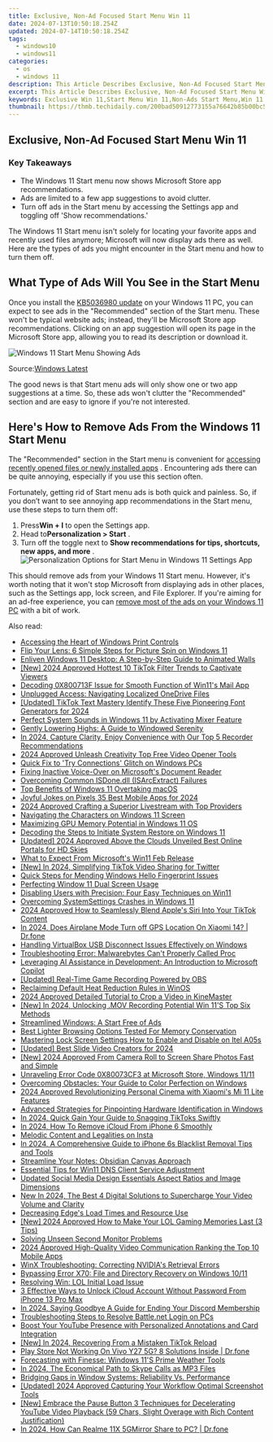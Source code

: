 ```yaml
---
title: Exclusive, Non-Ad Focused Start Menu Win 11
date: 2024-07-13T10:50:18.254Z
updated: 2024-07-14T10:50:18.254Z
tags:
  - windows10
  - windows11
categories:
  - os
  - windows 11
description: This Article Describes Exclusive, Non-Ad Focused Start Menu Win 11
excerpt: This Article Describes Exclusive, Non-Ad Focused Start Menu Win 11
keywords: Exclusive Win 11,Start Menu Win 11,Non-Ads Start Menu,Win 11 Premium,Ad-Free Windows 11,Win 11 Free Build,No-Commercial Win 11
thumbnail: https://thmb.techidaily.com/200bad50912773155a76642b85b00bc52b52d7ab3430de1df3acbec7a4ce0fd7.jpg
---
```


## Exclusive, Non-Ad Focused Start Menu Win 11

### Key Takeaways

* The Windows 11 Start menu now shows Microsoft Store app recommendations.
* Ads are limited to a few app suggestions to avoid clutter.
* Turn off ads in the Start menu by accessing the Settings app and toggling off 'Show recommendations.'

 The Windows 11 Start menu isn't solely for locating your favorite apps and recently used files anymore; Microsoft will now display ads there as well. Here are the types of ads you might encounter in the Start menu and how to turn them off.

## What Type of Ads Will You See in the Start Menu

 Once you install the [KB5036980 update](https://support.microsoft.com/en-us/topic/april-23-2024-kb5036980-os-builds-22621-3527-and-22631-3527-preview-5a0d6c49-e42e-4eb4-8541-33a7139281ed) on your Windows 11 PC, you can expect to see ads in the "Recommended" section of the Start menu. These won't be typical website ads; instead, they'll be Microsoft Store app recommendations. Clicking on an app suggestion will open its page in the Microsoft Store app, allowing you to read its description or download it.

![Windows 11 Start Menu Showing Ads](https://static1.makeuseofimages.com/wordpress/wp-content/uploads/2024/05/windows-11-start-menu-showing-ads.jpg)

 Source:[Windows Latest](https://www.windowslatest.com/2024/04/24/windows-11-kb5036980-turns-on-start-menu-ads-direct-download-msu/)

 The good news is that Start menu ads will only show one or two app suggestions at a time. So, these ads won't clutter the "Recommended" section and are easy to ignore if you're not interested.

## Here's How to Remove Ads From the Windows 11 Start Menu

 The "Recommended" section in the Start menu is convenient for [accessing recently opened files or newly installed apps](https://www.makeuseof.com/windows-see-recently-opened-files/) . Encountering ads there can be quite annoying, especially if you use this section often.

 Fortunately, getting rid of Start menu ads is both quick and painless. So, if you don’t want to see annoying app recommendations in the Start menu, use these steps to turn them off:

1. Press**Win + I** to open the Settings app.
2. Head to**Personalization > Start** .
3. Turn off the toggle next to **Show recommendations for tips, shortcuts, new apps, and more** .  
![Personalization Options for Start Menu in Windows 11 Settings App](https://static1.makeuseofimages.com/wordpress/wp-content/uploads/2024/05/personalization-options-for-start-menu-in-windows-11-settings-app.jpg)

 This should remove ads from your Windows 11 Start menu. However, it's worth noting that it won't stop Microsoft from displaying ads in other places, such as the Settings app, lock screen, and File Explorer. If you're aiming for an ad-free experience, you can [remove most of the ads on your Windows 11 PC](http://www.makeuseof.com/windows-11-remove-ads/) with a bit of work.


<ins class="adsbygoogle"
     style="display:block"
     data-ad-format="autorelaxed"
     data-ad-client="ca-pub-7571918770474297"
     data-ad-slot="1223367746"></ins>



<ins class="adsbygoogle"
     style="display:block"
     data-ad-client="ca-pub-7571918770474297"
     data-ad-slot="8358498916"
     data-ad-format="auto"
     data-full-width-responsive="true"></ins>



<span class="atpl-alsoreadstyle">Also read:</span>
<div><ul>
<li><a href="https://win11.techidaily.com/accessing-the-heart-of-windows-print-controls/"><u>Accessing the Heart of Windows Print Controls</u></a></li>
<li><a href="https://win11.techidaily.com/flip-your-lens-6-simple-steps-for-picture-spin-on-windows-11/"><u>Flip Your Lens: 6 Simple Steps for Picture Spin on Windows 11</u></a></li>
<li><a href="https://win11.techidaily.com/enliven-windows-11-desktop-a-step-by-step-guide-to-animated-walls/"><u>Enliven Windows 11 Desktop: A Step-by-Step Guide to Animated Walls</u></a></li>
<li><a href="https://tiktok-video-recordings.techidaily.com/new-2024-approved-hottest-10-tiktok-filter-trends-to-captivate-viewers/"><u>[New] 2024 Approved  Hottest 10 TikTok Filter Trends to Captivate Viewers</u></a></li>
<li><a href="https://win11.techidaily.com/decoding-0x800713f-issue-for-smooth-function-of-win11s-mail-app/"><u>Decoding 0X800713F Issue for Smooth Function of Win11's Mail App</u></a></li>
<li><a href="https://win11.techidaily.com/unplugged-access-navigating-localized-onedrive-files/"><u>Unplugged Access: Navigating Localized OneDrive Files</u></a></li>
<li><a href="https://tiktok-video-recordings.techidaily.com/updated-tiktok-text-mastery-identify-these-five-pioneering-font-generators-for-2024/"><u>[Updated] TikTok Text Mastery  Identify These Five Pioneering Font Generators for 2024</u></a></li>
<li><a href="https://win11.techidaily.com/perfect-system-sounds-in-windows-11-by-activating-mixer-feature/"><u>Perfect System Sounds in Windows 11 by Activating Mixer Feature</u></a></li>
<li><a href="https://win11.techidaily.com/gently-lowering-highs-a-guide-to-windowed-serenity/"><u>Gently Lowering Highs: A Guide to Windowed Serenity</u></a></li>
<li><a href="https://screen-capture.techidaily.com/in-2024-capture-clarity-enjoy-convenience-with-our-top-5-recorder-recommendations/"><u>In 2024, Capture Clarity, Enjoy Convenience with Our Top 5 Recorder Recommendations</u></a></li>
<li><a href="https://youtube-help.techidaily.com/2024-approved-unleash-creativity-top-free-video-opener-tools/"><u>2024 Approved  Unleash Creativity  Top Free Video Opener Tools</u></a></li>
<li><a href="https://win11.techidaily.com/quick-fix-to-try-connections-glitch-on-windows-pcs/"><u>Quick Fix to 'Try Connections' Glitch on Windows PCs</u></a></li>
<li><a href="https://win11.techidaily.com/fixing-inactive-voice-over-on-microsofts-document-reader/"><u>Fixing Inactive Voice-Over on Microsoft's Document Reader</u></a></li>
<li><a href="https://win11.techidaily.com/overcoming-common-isdonedll-isarcextract-failures/"><u>Overcoming Common ISDone.dll (ISArcExtract) Failures</u></a></li>
<li><a href="https://win11.techidaily.com/top-benefits-of-windows-11-overtaking-macos/"><u>Top Benefits of Windows 11 Overtaking macOS</u></a></li>
<li><a href="https://extra-skills.techidaily.com/joyful-jokes-on-pixels-35-best-mobile-apps-for-2024/"><u>Joyful Jokes on Pixels  35 Best Mobile Apps for 2024</u></a></li>
<li><a href="https://fox-http.techidaily.com/2024-approved-crafting-a-superior-livestream-with-top-providers/"><u>2024 Approved  Crafting a Superior Livestream with Top Providers</u></a></li>
<li><a href="https://win11.techidaily.com/navigating-the-characters-on-windows-11-screen/"><u>Navigating the Characters on Windows 11 Screen</u></a></li>
<li><a href="https://win11.techidaily.com/maximizing-gpu-memory-potential-in-windows-11-os/"><u>Maximizing GPU Memory Potential in Windows 11 OS</u></a></li>
<li><a href="https://win11.techidaily.com/decoding-the-steps-to-initiate-system-restore-on-windows-11/"><u>Decoding the Steps to Initiate System Restore on Windows 11</u></a></li>
<li><a href="https://fox-direct.techidaily.com/updated-2024-approved-above-the-clouds-unveiled-best-online-portals-for-hd-skies/"><u>[Updated] 2024 Approved  Above the Clouds Unveiled  Best Online Portals for HD Skies</u></a></li>
<li><a href="https://win11.techidaily.com/what-to-expect-from-microsofts-win11-feb-release/"><u>What to Expect From Microsoft's Win11 Feb Release</u></a></li>
<li><a href="https://twitter-videos.techidaily.com/new-in-2024-simplifying-tiktok-video-sharing-for-twitter/"><u>[New] In 2024, Simplifying TikTok Video Sharing for Twitter</u></a></li>
<li><a href="https://win11.techidaily.com/quick-steps-for-mending-windows-hello-fingerprint-issues/"><u>Quick Steps for Mending Windows Hello Fingerprint Issues</u></a></li>
<li><a href="https://win11.techidaily.com/perfecting-window-11-dual-screen-usage/"><u>Perfecting Window 11 Dual Screen Usage</u></a></li>
<li><a href="https://win11.techidaily.com/disabling-users-with-precision-four-easy-techniques-on-win11/"><u>Disabling Users with Precision: Four Easy Techniques on Win11</u></a></li>
<li><a href="https://win11.techidaily.com/overcoming-systemsettings-crashes-in-windows-11/"><u>Overcoming SystemSettings Crashes in Windows 11</u></a></li>
<li><a href="https://tiktok-clips.techidaily.com/2024-approved-how-to-seamlessly-blend-apples-siri-into-your-tiktok-content/"><u>2024 Approved  How to Seamlessly Blend Apple's Siri Into Your TikTok Content</u></a></li>
<li><a href="https://review-topics.techidaily.com/in-2024-does-airplane-mode-turn-off-gps-location-on-xiaomi-14-drfone-by-drfone-virtual-android/"><u>In 2024, Does Airplane Mode Turn off GPS Location On Xiaomi 14? | Dr.fone</u></a></li>
<li><a href="https://win11.techidaily.com/handling-virtualbox-usb-disconnect-issues-effectively-on-windows/"><u>Handling VirtualBox USB Disconnect Issues Effectively on Windows</u></a></li>
<li><a href="https://win11.techidaily.com/troubleshooting-error-malwarebytes-cant-properly-called-proc/"><u>Troubleshooting Error: Malwarebytes Can't Properly Called Proc</u></a></li>
<li><a href="https://win11.techidaily.com/leveraging-ai-assistance-in-development-an-introduction-to-microsoft-copilot/"><u>Leveraging AI Assistance in Development: An Introduction to Microsoft Copilot</u></a></li>
<li><a href="https://on-screen-recording.techidaily.com/updated-real-time-game-recording-powered-by-obs/"><u>[Updated] Real-Time Game Recording Powered by OBS</u></a></li>
<li><a href="https://win11.techidaily.com/reclaiming-default-heat-reduction-rules-in-winos/"><u>Reclaiming Default Heat Reduction Rules in WinOS</u></a></li>
<li><a href="https://ai-editing-video.techidaily.com/2024-approved-detailed-tutorial-to-crop-a-video-in-kinemaster/"><u>2024 Approved Detailed Tutorial to Crop a Video in KineMaster</u></a></li>
<li><a href="https://screen-capture.techidaily.com/new-in-2024-unlocking-mov-recording-potential-win-11s-top-six-methods/"><u>[New] In 2024, Unlocking .MOV Recording Potential  Win 11'S Top Six Methods</u></a></li>
<li><a href="https://win11.techidaily.com/streamlined-windows-a-start-free-of-ads/"><u>Streamlined Windows: A Start Free of Ads</u></a></li>
<li><a href="https://win11.techidaily.com/best-lighter-browsing-options-tested-for-memory-conservation/"><u>Best Lighter Browsing Options Tested For Memory Conservation</u></a></li>
<li><a href="https://unlock-android.techidaily.com/mastering-lock-screen-settings-how-to-enable-and-disable-on-itel-a05s-by-drfone-android/"><u>Mastering Lock Screen Settings How to Enable and Disable on Itel A05s</u></a></li>
<li><a href="https://screen-activity-recording.techidaily.com/updated-best-slide-video-creators-for-2024/"><u>[Updated] Best Slide Video Creators for 2024</u></a></li>
<li><a href="https://snapchat-videos.techidaily.com/new-2024-approved-from-camera-roll-to-screen-share-photos-fast-and-simple/"><u>[New] 2024 Approved  From Camera Roll to Screen  Share Photos Fast and Simple</u></a></li>
<li><a href="https://win11.techidaily.com/unraveling-error-code-0x80073cf3-at-microsoft-store-windows-1111/"><u>Unraveling Error Code 0X80073CF3 at Microsoft Store, Windows 11/11</u></a></li>
<li><a href="https://win11.techidaily.com/overcoming-obstacles-your-guide-to-color-perfection-on-windows/"><u>Overcoming Obstacles: Your Guide to Color Perfection on Windows</u></a></li>
<li><a href="https://video-screen-grab.techidaily.com/2024-approved-revolutionizing-personal-cinema-with-xiaomis-mi-11-lite-features/"><u>2024 Approved  Revolutionizing Personal Cinema with Xiaomi's Mi 11 Lite Features</u></a></li>
<li><a href="https://win11.techidaily.com/advanced-strategies-for-pinpointing-hardware-identification-in-windows/"><u>Advanced Strategies for Pinpointing Hardware Identification in Windows</u></a></li>
<li><a href="https://tiktok-clips.techidaily.com/in-2024-quick-gain-your-guide-to-snagging-tiktoks-swiftly/"><u>In 2024, Quick Gain  Your Guide to Snagging TikToks Swiftly</u></a></li>
<li><a href="https://activate-lock.techidaily.com/in-2024-how-to-remove-icloud-from-iphone-6-smoothly-by-drfone-ios/"><u>In 2024, How To Remove iCloud From iPhone 6 Smoothly</u></a></li>
<li><a href="https://extra-hints.techidaily.com/melodic-content-and-legalities-on-insta/"><u>Melodic Content and Legalities on Insta</u></a></li>
<li><a href="https://ios-unlock.techidaily.com/in-2024-a-comprehensive-guide-to-iphone-6s-blacklist-removal-tips-and-tools-by-drfone-ios/"><u>In 2024, A Comprehensive Guide to iPhone 6s Blacklist Removal Tips and Tools</u></a></li>
<li><a href="https://win11.techidaily.com/streamline-your-notes-obsidian-canvas-approach/"><u>Streamline Your Notes: Obsidian Canvas Approach</u></a></li>
<li><a href="https://win11.techidaily.com/essential-tips-for-win11-dns-client-service-adjustment/"><u>Essential Tips for Win11 DNS Client Service Adjustment</u></a></li>
<li><a href="https://video-creation-software.techidaily.com/updated-social-media-design-essentials-aspect-ratios-and-image-dimensions/"><u>Updated Social Media Design Essentials Aspect Ratios and Image Dimensions</u></a></li>
<li><a href="https://voice-adjusting.techidaily.com/new-in-2024-the-best-4-digital-solutions-to-supercharge-your-video-volume-and-clarity/"><u>New In 2024, The Best 4 Digital Solutions to Supercharge Your Video Volume and Clarity</u></a></li>
<li><a href="https://win11.techidaily.com/decreasing-edges-load-times-and-resource-use/"><u>Decreasing Edge's Load Times and Resource Use</u></a></li>
<li><a href="https://remote-screen-capture.techidaily.com/new-2024-approved-how-to-make-your-lol-gaming-memories-last-3-tips/"><u>[New] 2024 Approved  How to Make Your LOL Gaming Memories Last (3 Tips)</u></a></li>
<li><a href="https://win11.techidaily.com/solving-unseen-second-monitor-problems/"><u>Solving Unseen Second Monitor Problems</u></a></li>
<li><a href="https://screen-mirroring-recording.techidaily.com/2024-approved-high-quality-video-communication-ranking-the-top-10-mobile-apps/"><u>2024 Approved  High-Quality Video Communication  Ranking the Top 10 Mobile Apps</u></a></li>
<li><a href="https://win11.techidaily.com/winx-troubleshooting-correcting-nvidias-retrieval-errors/"><u>WinX Troubleshooting: Correcting NVIDIA's Retrieval Errors</u></a></li>
<li><a href="https://win11.techidaily.com/bypassing-error-x70-file-and-directory-recovery-on-windows-1011/"><u>Bypassing Error X70: File and Directory Recovery on Windows 10/11</u></a></li>
<li><a href="https://win11.techidaily.com/resolving-win-lol-initial-load-issue/"><u>Resolving Win: LOL Initial Load Issue</u></a></li>
<li><a href="https://activate-lock.techidaily.com/3-effective-ways-to-unlock-icloud-account-without-password-from-iphone-13-pro-max-by-drfone-ios/"><u>3 Effective Ways to Unlock iCloud Account Without Password From iPhone 13 Pro Max</u></a></li>
<li><a href="https://discord-videos.techidaily.com/in-2024-saying-goodbye-a-guide-for-ending-your-discord-membership/"><u>In 2024, Saying Goodbye  A Guide for Ending Your Discord Membership</u></a></li>
<li><a href="https://win11.techidaily.com/troubleshooting-steps-to-resolve-battlenet-login-on-pcs/"><u>Troubleshooting Steps to Resolve Battle.net Login on PCs</u></a></li>
<li><a href="https://youtube-clips.techidaily.com/boost-your-youtube-presence-with-personalized-annotations-and-card-integration/"><u>Boost Your YouTube Presence with Personalized Annotations and Card Integration</u></a></li>
<li><a href="https://tiktok-videos.techidaily.com/new-in-2024-recovering-from-a-mistaken-tiktok-reload/"><u>[New] In 2024, Recovering From a Mistaken TikTok Reload</u></a></li>
<li><a href="https://fix-guide.techidaily.com/play-store-not-working-on-vivo-y27-5g-8-solutions-inside-drfone-by-drfone-fix-android-problems-fix-android-problems/"><u>Play Store Not Working On Vivo Y27 5G? 8 Solutions Inside | Dr.fone</u></a></li>
<li><a href="https://win11.techidaily.com/forecasting-with-finesse-windows-11s-prime-weather-tools/"><u>Forecasting with Finesse: Windows 11'S Prime Weather Tools</u></a></li>
<li><a href="https://screen-video-capture.techidaily.com/in-2024-the-economical-path-to-skype-calls-as-mp3-files/"><u>In 2024, The Economical Path to Skype Calls as MP3 Files</u></a></li>
<li><a href="https://win11.techidaily.com/bridging-gaps-in-window-systems-reliability-vs-performance/"><u>Bridging Gaps in Window Systems: Reliability Vs. Performance</u></a></li>
<li><a href="https://digital-screen-recording.techidaily.com/updated-2024-approved-capturing-your-workflow-optimal-screenshot-tools/"><u>[Updated] 2024 Approved  Capturing Your Workflow  Optimal Screenshot Tools</u></a></li>
<li><a href="https://youtube-clips.techidaily.com/new-embrace-the-pause-button-3-techniques-for-decelerating-youtube-video-playback-59-chars-slight-overage-with-rich-content-justification/"><u>[New] Embrace the Pause Button  3 Techniques for Decelerating YouTube Video Playback (59 Chars, Slight Overage with Rich Content Justification)</u></a></li>
<li><a href="https://screen-mirror.techidaily.com/in-2024-how-can-realme-11x-5gmirror-share-to-pc-drfone-by-drfone-android/"><u>In 2024, How Can Realme 11X 5GMirror Share to PC? | Dr.fone</u></a></li>
</ul></div>
